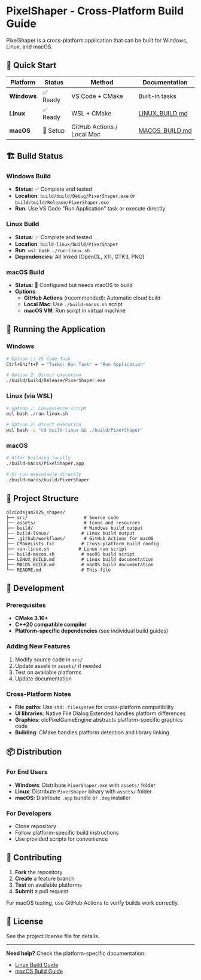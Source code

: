 # PixelShaper - Cross-Platform Build Guide

PixelShaper is a cross-platform application that can be built for Windows, Linux, and macOS.

## 🎯 Quick Start

| Platform | Status | Method | Documentation |
|----------|--------|--------|---------------|
| **Windows** | ✅ Ready | VS Code + CMake | Built-in tasks |
| **Linux** | ✅ Ready | WSL + CMake | [LINUX_BUILD.md](LINUX_BUILD.md) |
| **macOS** | 🔄 Setup | GitHub Actions / Local Mac | [MACOS_BUILD.md](MACOS_BUILD.md) |

## 🏗️ Build Status

### Windows Build
- **Status**: ✅ Complete and tested
- **Location**: `build/build/Debug/PixerShaper.exe` or `build/build/Release/PixerShaper.exe`
- **Run**: Use VS Code "Run Application" task or execute directly

### Linux Build  
- **Status**: ✅ Complete and tested
- **Location**: `build-linux/build/PixerShaper`
- **Run**: `wsl bash ./run-linux.sh`
- **Dependencies**: All linked (OpenGL, X11, GTK3, PNG)

### macOS Build
- **Status**: 🔄 Configured but needs macOS to build
- **Options**: 
  - **GitHub Actions** (recommended): Automatic cloud build
  - **Local Mac**: Use `./build-macos.sh` script
  - **macOS VM**: Run script in virtual machine

## 🚀 Running the Application

### Windows
```bash
# Option 1: VS Code Task
Ctrl+Shift+P → "Tasks: Run Task" → "Run Application"

# Option 2: Direct execution
./build/build/Release/PixerShaper.exe
```

### Linux (via WSL)
```bash
# Option 1: Convenience script
wsl bash ./run-linux.sh

# Option 2: Direct execution
wsl bash -c "cd build-linux && ./build/PixerShaper"
```

### macOS
```bash
# After building locally
./build-macos/PixelShaper.app

# Or run executable directly
./build-macos/build/PixerShaper
```

## 📁 Project Structure

```
olcCodejam2025_shapes/
├── src/                     # Source code
├── assets/                  # Icons and resources
├── build/                   # Windows build output
├── build-linux/            # Linux build output
├── .github/workflows/       # GitHub Actions for macOS
├── CMakeLists.txt          # Cross-platform build config
├── run-linux.sh           # Linux run script
├── build-macos.sh          # macOS build script
├── LINUX_BUILD.md          # Linux build documentation
├── MACOS_BUILD.md          # macOS build documentation
└── README.md               # This file
```

## 🔧 Development

### Prerequisites
- **CMake 3.16+**
- **C++20 compatible compiler**
- **Platform-specific dependencies** (see individual build guides)

### Adding New Features
1. Modify source code in `src/`
2. Update assets in `assets/` if needed
3. Test on available platforms
4. Update documentation

### Cross-Platform Notes
- **File paths**: Use `std::filesystem` for cross-platform compatibility
- **UI libraries**: Native File Dialog Extended handles platform differences
- **Graphics**: olcPixelGameEngine abstracts platform-specific graphics code
- **Building**: CMake handles platform detection and library linking

## 📦 Distribution

### For End Users
- **Windows**: Distribute `PixerShaper.exe` with `assets/` folder
- **Linux**: Distribute `PixerShaper` binary with `assets/` folder  
- **macOS**: Distribute `.app` bundle or `.dmg` installer

### For Developers
- Clone repository
- Follow platform-specific build instructions
- Use provided scripts for convenience

## 🤝 Contributing

1. **Fork** the repository
2. **Create** a feature branch
3. **Test** on available platforms
4. **Submit** a pull request

For macOS testing, use GitHub Actions to verify builds work correctly.

## 📄 License

See the project license file for details.

---

**Need help?** Check the platform-specific documentation:
- [Linux Build Guide](LINUX_BUILD.md)
- [macOS Build Guide](MACOS_BUILD.md)
